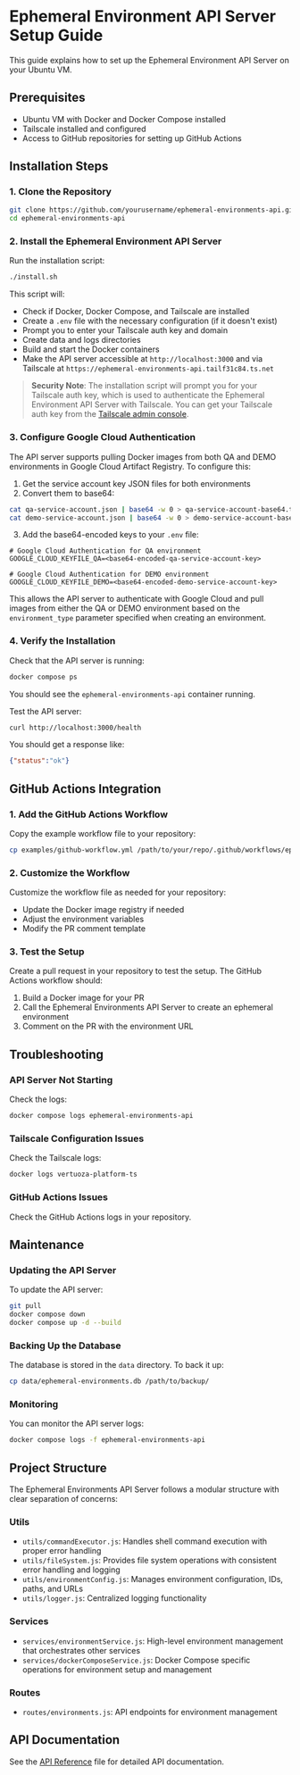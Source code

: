 # Ephemeral Environment API Server Setup Guide

This guide explains how to set up the Ephemeral Environment API Server on your Ubuntu VM.

## Prerequisites

- Ubuntu VM with Docker and Docker Compose installed
- Tailscale installed and configured
- Access to GitHub repositories for setting up GitHub Actions

## Installation Steps

### 1. Clone the Repository

```bash
git clone https://github.com/yourusername/ephemeral-environments-api.git
cd ephemeral-environments-api
```

### 2. Install the Ephemeral Environment API Server

Run the installation script:

```bash
./install.sh
```

This script will:
- Check if Docker, Docker Compose, and Tailscale are installed
- Create a `.env` file with the necessary configuration (if it doesn't exist)
- Prompt you to enter your Tailscale auth key and domain
- Create data and logs directories
- Build and start the Docker containers
- Make the API server accessible at `http://localhost:3000` and via Tailscale at `https://ephemeral-environments-api.tailf31c84.ts.net`

> **Security Note**: The installation script will prompt you for your Tailscale auth key, which is used to authenticate the Ephemeral Environment API Server with Tailscale. You can get your Tailscale auth key from the [Tailscale admin console](https://login.tailscale.com/admin/settings/keys).

### 3. Configure Google Cloud Authentication

The API server supports pulling Docker images from both QA and DEMO environments in Google Cloud Artifact Registry. To configure this:

1. Get the service account key JSON files for both environments
2. Convert them to base64:

```bash
cat qa-service-account.json | base64 -w 0 > qa-service-account-base64.txt
cat demo-service-account.json | base64 -w 0 > demo-service-account-base64.txt
```

3. Add the base64-encoded keys to your `.env` file:

```
# Google Cloud Authentication for QA environment
GOOGLE_CLOUD_KEYFILE_QA=<base64-encoded-qa-service-account-key>

# Google Cloud Authentication for DEMO environment
GOOGLE_CLOUD_KEYFILE_DEMO=<base64-encoded-demo-service-account-key>
```

This allows the API server to authenticate with Google Cloud and pull images from either the QA or DEMO environment based on the `environment_type` parameter specified when creating an environment.

### 4. Verify the Installation

Check that the API server is running:

```bash
docker compose ps
```

You should see the `ephemeral-environments-api` container running.

Test the API server:

```bash
curl http://localhost:3000/health
```

You should get a response like:

```json
{"status":"ok"}
```

## GitHub Actions Integration

### 1. Add the GitHub Actions Workflow

Copy the example workflow file to your repository:

```bash
cp examples/github-workflow.yml /path/to/your/repo/.github/workflows/ephemeral-environment.yml
```

### 2. Customize the Workflow

Customize the workflow file as needed for your repository:

- Update the Docker image registry if needed
- Adjust the environment variables
- Modify the PR comment template

### 3. Test the Setup

Create a pull request in your repository to test the setup. The GitHub Actions workflow should:

1. Build a Docker image for your PR
2. Call the Ephemeral Environments API Server to create an ephemeral environment
3. Comment on the PR with the environment URL

## Troubleshooting

### API Server Not Starting

Check the logs:

```bash
docker compose logs ephemeral-environments-api
```

### Tailscale Configuration Issues

Check the Tailscale logs:

```bash
docker logs vertuoza-platform-ts
```

### GitHub Actions Issues

Check the GitHub Actions logs in your repository.

## Maintenance

### Updating the API Server

To update the API server:

```bash
git pull
docker compose down
docker compose up -d --build
```

### Backing Up the Database

The database is stored in the `data` directory. To back it up:

```bash
cp data/ephemeral-environments.db /path/to/backup/
```

### Monitoring

You can monitor the API server logs:

```bash
docker compose logs -f ephemeral-environments-api
```

## Project Structure

The Ephemeral Environments API Server follows a modular structure with clear separation of concerns:

### Utils

- `utils/commandExecutor.js`: Handles shell command execution with proper error handling
- `utils/fileSystem.js`: Provides file system operations with consistent error handling and logging
- `utils/environmentConfig.js`: Manages environment configuration, IDs, paths, and URLs
- `utils/logger.js`: Centralized logging functionality

### Services

- `services/environmentService.js`: High-level environment management that orchestrates other services
- `services/dockerComposeService.js`: Docker Compose specific operations for environment setup and management

### Routes

- `routes/environments.js`: API endpoints for environment management

## API Documentation

See the [API Reference](./api-reference.md) file for detailed API documentation.
